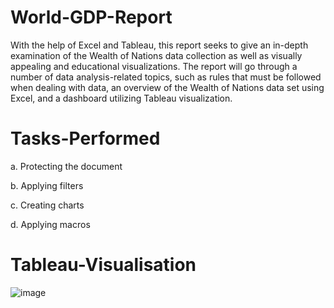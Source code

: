 # World-GDP-Report
With the help of Excel and Tableau, this report seeks to give an in-depth examination of the Wealth of Nations data collection as well as visually appealing and educational visualizations. The report will go through a number of data analysis-related topics, such as rules that must be followed when dealing with data, an overview of the Wealth of Nations data set using Excel, and a dashboard utilizing Tableau visualization.

# Tasks-Performed
a.	Protecting the document 

b.	Applying filters

c.	Creating charts

d.	Applying macros

# Tableau-Visualisation


![image](https://user-images.githubusercontent.com/127852020/228811201-6e880476-7fb0-4cbb-9aa3-01124b26963c.png)
